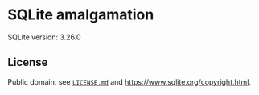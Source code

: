 # SQLite amalgamation

SQLite version: 3.26.0

## License

Public domain, see [`LICENSE.md`](./LICENSE.md) and <https://www.sqlite.org/copyright.html>.
